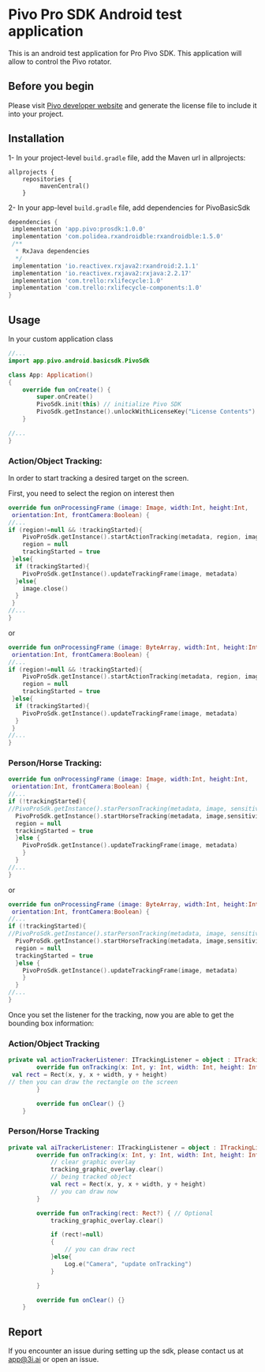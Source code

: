 # Pivo Pro SDK Android test application

This is an android test application for Pro Pivo SDK. This application will allow to control the Pivo rotator.

## Before you begin

Please visit [Pivo developer website](https://developer.pivo.app/) and generate the license file to include it into your project. 

## Installation

1- In your project-level `build.gradle` file, add the Maven url in allprojects:
```
allprojects {
    repositories {
         mavenCentral()
    }
```
2- In your app-level `build.gradle` file, add dependencies for PivoBasicSdk

```groovy
dependencies {
 implementation 'app.pivo:prosdk:1.0.0'
 implementation 'com.polidea.rxandroidble:rxandroidble:1.5.0'
 /**
  * RxJava dependencies
  */
 implementation 'io.reactivex.rxjava2:rxandroid:2.1.1'
 implementation 'io.reactivex.rxjava2:rxjava:2.2.17'
 implementation 'com.trello:rxlifecycle:1.0'
 implementation 'com.trello:rxlifecycle-components:1.0'
}
```

## Usage

In your custom application class

```kotlin
//...
import app.pivo.android.basicsdk.PivoSdk

class App: Application()
{
    override fun onCreate() {
        super.onCreate()
        PivoSdk.init(this) // initialize Pivo SDK
        PivoSdk.getInstance().unlockWithLicenseKey("License Contents")
    }

//...
}
```
### Action/Object Tracking:

In order to start tracking a desired target on the screen.

First, you need to select the region on interest then
```kotlin
override fun onProcessingFrame (image: Image, width:Int, height:Int,
 orientation:Int, frontCamera:Boolean) {
//...
if (region!=null && !trackingStarted){
    PivoProSdk.getInstance().startActionTracking(metadata, region, image, sensitivity, actionTrackerListener)
    region = null
    trackingStarted = true
 }else{
  if (trackingStarted){
    PivoProSdk.getInstance().updateTrackingFrame(image, metadata)
  }else{
    image.close()
  }
 }
//...
}
```
or
```kotlin
override fun onProcessingFrame (image: ByteArray, width:Int, height:Int,
 orientation:Int, frontCamera:Boolean) {
//...
if (region!=null && !trackingStarted){
    PivoProSdk.getInstance().startActionTracking(metadata, region, image, sensitivity, actionTrackerListener)
    region = null
    trackingStarted = true
 }else{
  if (trackingStarted){
    PivoProSdk.getInstance().updateTrackingFrame(image, metadata)
  }
 }
//...
}
```

### Person/Horse Tracking:

```kotlin
override fun onProcessingFrame (image: Image, width:Int, height:Int,
 orientation:Int, frontCamera:Boolean) {
//...
if (!trackingStarted){
//PivoProSdk.getInstance().starPersonTracking(metadata, image, sensitivity , aiTrackerListener) // For person tracking
  PivoProSdk.getInstance().startHorseTracking(metadata, image,sensitivity, aiTrackerListener) // For horse tracking
  region = null
  trackingStarted = true
  }else {
    PivoProSdk.getInstance().updateTrackingFrame(image, metadata)
    }
  }
//...
}
```
or 

```kotlin
override fun onProcessingFrame (image: ByteArray, width:Int, height:Int,
 orientation:Int, frontCamera:Boolean) {
//...
if (!trackingStarted){
//PivoProSdk.getInstance().starPersonTracking(metadata, image, sensitivity , aiTrackerListener) // For person tracking
  PivoProSdk.getInstance().startHorseTracking(metadata, image,sensitivity, aiTrackerListener) // For horse tracking
  region = null
  trackingStarted = true
  }else {
    PivoProSdk.getInstance().updateTrackingFrame(image, metadata)
    }
  }
//...
}
```
Once you set the listener for the tracking, now you are able to get the bounding box information:

### Action/Object Tracking

```kotlin
private val actionTrackerListener: ITrackingListener = object : ITrackingListener {
        override fun onTracking(x: Int, y: Int, width: Int, height: Int, frameWidth: Int, frameHeight: Int) {
 val rect = Rect(x, y, x + width, y + height)
// then you can draw the rectangle on the screen
        }

        override fun onClear() {}
    }
```

### Person/Horse Tracking

```kotlin
private val aiTrackerListener: ITrackingListener = object : ITrackingListener {
        override fun onTracking(x: Int, y: Int, width: Int, height: Int, frameWidth: Int, frameHeight: Int) {
            // clear graphic overlay
            tracking_graphic_overlay.clear()
            // being tracked object
            val rect = Rect(x, y, x + width, y + height)
            // you can draw now
        }

        override fun onTracking(rect: Rect?) { // Optional
            tracking_graphic_overlay.clear()

            if (rect!=null)
            {
                // you can draw rect
            }else{
                Log.e("Camera", "update onTracking")
            }

        }

        override fun onClear() {}
    }
```

## Report
If you encounter an issue during setting up the sdk, please contact us at app@3i.ai or open an issue.
